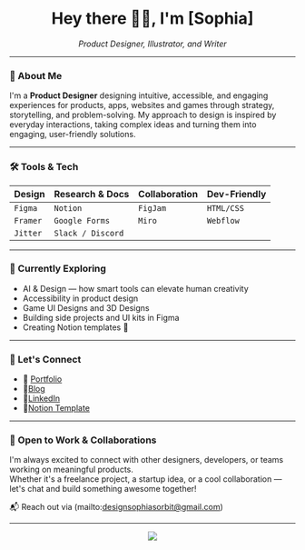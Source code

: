 <h1 align="center">Hey there 👋🏼, I'm [Sophia]</h1>
<p align="center">
  <em>Product Designer, Illustrator, and Writer</em>
</p>

---

### 🪻 About Me

I'm a **Product Designer** designing intuitive, accessible, and engaging experiences for products, 
apps, websites and games through strategy, storytelling, and problem-solving. 
My approach to design is inspired by everyday interactions, 
taking complex ideas and turning them into engaging, user-friendly solutions.  


---

### 🛠️ Tools & Tech

| Design | Research & Docs | Collaboration | Dev-Friendly |
|--------|------------------|---------------|---------------|
| `Figma` | `Notion` | `FigJam` | `HTML/CSS` |
| `Framer` | `Google Forms` | `Miro` | `Webflow` |
| `Jitter` | `Slack / Discord` |

---

### 🐣 Currently Exploring

- AI & Design — how smart tools can elevate human creativity  
- Accessibility in product design
- Game UI Designs and 3D Designs
- Building side projects and UI kits in Figma  
- Creating Notion templates 💸

---

### 🦕 Let's Connect

- 🌱 [Portfolio](https://sophiasorbitpx.framer.website/)  
- 🌸[Blog](https://orbitingthemoon.substack.com/s/design-with-sophia?utm_source=substack&utm_medium=menu)  
- 🪻[LinkedIn](www.linkedin.com/in/sophia-adepoju-089491192)  
- 🌻[Notion Template](https://steadfast-blender-ab2.notion.site/Popcorn-Watchlist-Tracker-by-Sophia-1ba48c1c429280dfa8d9caad73f1a875)

---

### 💌 Open to Work & Collaborations

I'm always excited to connect with other designers, developers, or teams working on meaningful products.  
Whether it's a freelance project, a startup idea, or a cool collaboration — let's chat and build something awesome together!

📬 Reach out via (mailto:designsophiasorbit@gmail.com)

---

<p align="center">
  <img src="https://capsule-render.vercel.app/api?type=waving&color=lilac&height=100&section=footer"/>
</p>

